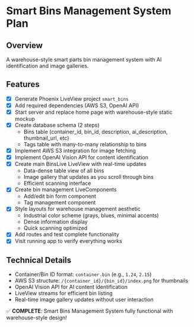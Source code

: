 # Smart Bins Management System Plan

## Overview
A warehouse-style smart parts bin management system with AI identification and image galleries.

## Features
- [x] Generate Phoenix LiveView project `smart_bins`
- [x] Add required dependencies (AWS S3, OpenAI API)
- [x] Start server and replace home page with warehouse-style static mockup
- [x] Create database schema (2 steps)
  - Bins table (container_id, bin_id, description, ai_description, thumbnail_url, etc)
  - Tags table with many-to-many relationship to bins
- [x] Implement AWS S3 integration for image fetching
- [x] Implement OpenAI Vision API for content identification
- [x] Create main BinsLive LiveView with real-time updates
  - Data-dense table view of all bins
  - Image gallery that updates as you scroll through bins
  - Efficient scanning interface
- [x] Create bin management LiveComponents
  - Add/edit bin form component
  - Tag management component
- [x] Style layouts for warehouse management aesthetic
  - Industrial color scheme (grays, blues, minimal accents)
  - Dense information display
  - Quick scanning optimized
- [x] Add routes and test complete functionality
- [x] Visit running app to verify everything works

## Technical Details
- Container/Bin ID format: `container.bin` (e.g., `1.24`, `2.15`)
- AWS S3 structure: `/{container_id}/{bin_id}/index.png` for thumbnails
- OpenAI Vision API for AI content identification
- LiveView streams for efficient bin listing
- Real-time image gallery updates without user interaction

✅ **COMPLETE**: Smart Bins Management System fully functional with warehouse-style design!

